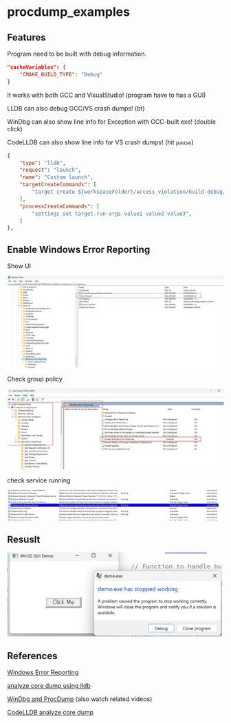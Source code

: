 # procdump_examples

## Features

Program need to be built with debug information.
```json
"cacheVariables": {
    "CMAKE_BUILD_TYPE": "Debug"
}
```

It works with both GCC and VisualStudio! (program have to has a GUI)

LLDB can also debug GCC/VS crash dumps! (bt)

WinDbg can also show line info for Exception with GCC-built exe! (double click)

CodeLLDB can also show line info for VS crash dumps! (hit `pause`)

```json
{
    "type": "lldb",
    "request": "launch",
    "name": "Custom launch",
    "targetCreateCommands": [
        "target create ${workspaceFolder}/access_violation/build-debug/demo.exe --core C:/dumps/demo.exe(1).42140.dmp"
    ],
    "processCreateCommands": [
        "settings set target.run-args value1 value2 value3",
    ]
},
```

## Enable Windows Error Reporting

Show UI

![](./showui.png)

Check group policy

![](./gpo.png)

check service running

![](./service.png)

## Resuslt

<img src="./wer.png" width=500>


## References

[Windows Error Reporting][1]

[analyze core dump using lldb][2]

[WinDbg and ProcDump][3] (also watch related videos)

[CodeLLDB analyze core dump][4]

[1]: https://learn.microsoft.com/en-us/troubleshoot/windows-client/system-management-components/windows-error-reporting-diagnostics-enablement-guidance
[2]: https://learn.microsoft.com/en-us/troubleshoot/developer/webapps/aspnetcore/practice-troubleshoot-linux/lab-1-2-analyze-core-dumps-lldb-debugger
[3]: https://learn.microsoft.com/en-us/shows/defrag-tools/10-procdump-triggers
[4]: https://github.com/vadimcn/codelldb/blob/master/MANUAL.md#inspecting-a-core-dump
